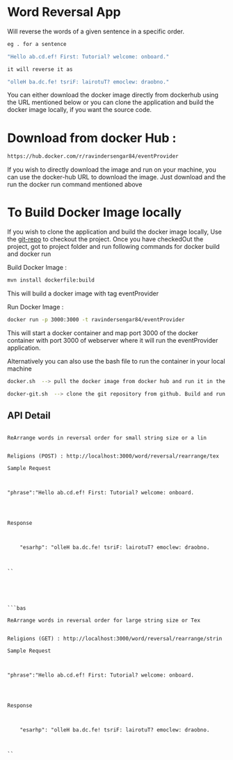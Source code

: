 # Word Reversal App
Will reverse the words of a given sentence in a specific order.

```bash
eg . for a sentence 

"Hello ab.cd.ef! First: Tutorial? welcome: onboard."

it will reverse it as 

"olleH ba.dc.fe! tsriF: lairotuT? emoclew: draobno."
```

You can either download the docker image directly from dockerhub using the URL mentioned below or you can clone the application and build the docker image locally, if you want the source code.

# Download from docker Hub : 

```bash
https://hub.docker.com/r/ravindersengar84/eventProvider
```
If you wish to directly download the image and run on your machine, you can use the docker-hub URL to download the image. Just download and the run the docker run command mentioned above



# To Build Docker Image locally

If you wish to clone the application and build the docker image locally, Use the [git-repo](https://gitlab.com/ravinder.leonlabs/eventProvider.git) to checkout the project. Once you have checkedOut the project, got to project folder and run following commands for docker build and docker run


Build Docker Image : 
	
```bash
mvn install dockerfile:build
```

This will build a docker image with tag eventProvider


Run Docker Image : 
	
```bash
docker run -p 3000:3000 -t ravindersengar84/eventProvider
```
	
This will start a docker container and map port 3000 of the docker container with port 3000 of webserver where it will run the eventProvider application.


Alternatively you can also use the bash file to run the container in your local machine 

```bash
docker.sh  --> pull the docker image from docker hub and run it in the local machine on port 3000
```

```bash
docker-git.sh  --> clone the git repository from github. Build and run docker container in the local machine on port 3000
```


## API Detail


```bas

ReArrange words in reversal order for small string size or a lin


Religions (POST) : http://localhost:3000/word/reversal/rearrange/tex

Sample Request



"phrase":"Hello ab.cd.ef! First: Tutorial? welcome: onboard.




Response



    "esarhp": "olleH ba.dc.fe! tsriF: lairotuT? emoclew: draobno.



``





```bas

ReArrange words in reversal order for large string size or Tex


Religions (GET) : http://localhost:3000/word/reversal/rearrange/strin

Sample Request



"phrase":"Hello ab.cd.ef! First: Tutorial? welcome: onboard.




Response



    "esarhp": "olleH ba.dc.fe! tsriF: lairotuT? emoclew: draobno.



``


